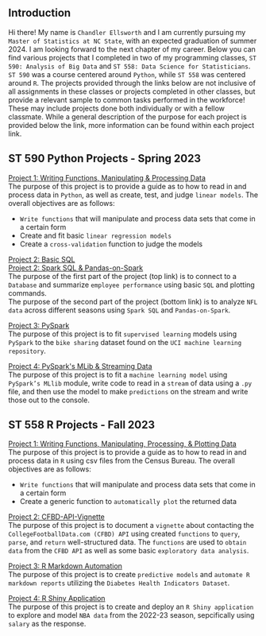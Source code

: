 ## Introduction

Hi there! My name is `Chandler Ellsworth` and I am currently pursuing my `Master of Statistics at NC State`, with an expected graduation of summer 2024. I am looking forward to the next chapter of my career. Below you can find various projects that I completed in two of my programming classes, `ST 590: Analysis of Big Data` and `ST 558: Data Science for Statisticians`. `ST 590` was a course centered around `Python`, while `ST 558` was centered around `R`. The projects provided through the links below are not inclusive of all assignments in these classes or projects completed in other classes, but provide a relevant sample to common tasks performed in the workforce! These may include projects done both individually or with a fellow classmate. While a general description of the purpose for each project is provided below the link, more information can be found within each project link.

## ST 590 Python Projects - Spring 2023

[Project 1: Writing Functions, Manipulating & Processing Data](Project1FINAL.html)  
The purpose of this project is to provide a guide as to how to read in and process data in `Python`, as well as create, test, and judge `linear models`. The overall objectives are as follows:  
* `Write functions` that will manipulate and process data sets that come in a certain form  
* Create and fit basic `linear regression models`  
* Create a `cross-validation` function to judge the models  

[Project 2: Basic SQL](ST590-Project2Part2.html)  
[Project 2: Spark SQL & Pandas-on-Spark](ST590-Project2Part3.html)  
The purpose of the first part of the project (top link) is to connect to a `Database` and summarize `employee performance` using basic `SQL` and plotting commands.  
The purpose of the second part of the project (bottom link) is to analyze `NFL data` across different seasons using `Spark SQL` and `Pandas-on-Spark`.

[Project 3: PySpark](ST590-Project3.html)  
The purpose of this project is to fit `supervised learning` models using `PySpark` to the `bike sharing` dataset found on the `UCI machine learning repository`.

[Project 4: PySpark's MLib & Streaming Data](ST590-Project4.html)  
The purpose of this project is to fit a `machine learning model` using `PySpark’s MLlib` module, write code to read in a `stream` of data using a `.py` file, and then use the model to make `predictions` on the stream and write those out to the console.

## ST 558 R Projects - Fall 2023

[Project 1:  Writing Functions, Manipulating, Processing, & Plotting Data](Warren_Ellsworth_ST-558-Project-1.html)   
The purpose of this project is to provide a guide as to how to read in and process data in `R` using csv files from the Census Bureau. The overall objectives are as follows:  
* `Write functions` that will manipulate and process data sets that come in a certain form  
* Create a generic function to `automatically plot` the returned data  

[Project 2: CFBD-API-Vignette](ST558-Project-2.html)  
The purpose of this project is to document a `vignette` about contacting the `CollegeFootballData.com (CFBD) API` using created `functions` to `query`, `parse`, and `return` well-structured data. The `functions` are used to `obtain data` from the `CFBD API` as well as some basic `exploratory data analysis`.  

[Project 3: R Markdown Automation](https://ericwarren9.github.io/ST-558-Project-3/)  
The purpose of this project is to create `predictive models` and `automate R markdown reports` utilizing the `Diabetes Health Indicators Dataset`.  

[Project 4: R Shiny Application](https://chandlerells.shinyapps.io/st-558-final-project/)  
The purpose of this project is to create and deploy an `R Shiny application` to explore and model `NBA data` from the 2022-23 season, sepcifically using `salary` as the response.

